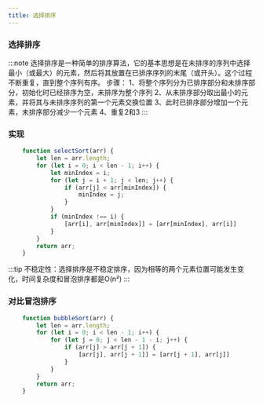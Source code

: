 ```yaml
---
title: 选择排序
---
```



### 选择排序

:::note
选择排序是一种简单的排序算法，它的基本思想是在未排序的序列中选择最小（或最大）的元素，然后将其放置在已排序序列的末尾（或开头）。这个过程不断重复，直到整个序列有序。
步骤：
1、将整个序列分为已排序部分和未排序部分，初始化时已经排序为空，未排序为整个序列
2、从未排序部分取出最小的元素，并将其与未排序序列的第一个元素交换位置
3、此时已排序部分增加一个元素，未排序部分减少一个元素
4、重复2和3
:::

### 实现

```javascript
    function selectSort(arr) {
        let len = arr.length;
        for (let i = 0; i < len - 1; i++) {
            let minIndex = i;
            for (let j = i + 1; j < len; j++) {
                if (arr[j] < arr[minIndex]) {
                    minIndex = j;
                }
            }
            if (minIndex !== i) {
                [arr[i], arr[minIndex]] = [arr[minIndex], arr[i]]
            }
        }
        return arr;
    }
```

:::tip
不稳定性：选择排序是不稳定排序，因为相等的两个元素位置可能发生变化，时间复杂度和冒泡排序都是O(n²)
:::


### 对比冒泡排序


```javascript
    function bubbleSort(arr) {
        let len = arr.length;
        for (let i = 0; i < len - 1; i++) {
            for (let j = 0; j < len - 1 - i; j++) {
                if (arr[j] > arr[j + 1]) {
                    [arr[j], arr[j + 1]] = [arr[j + 1], arr[j]]
                }
            }
        }
        return arr;
    }
```